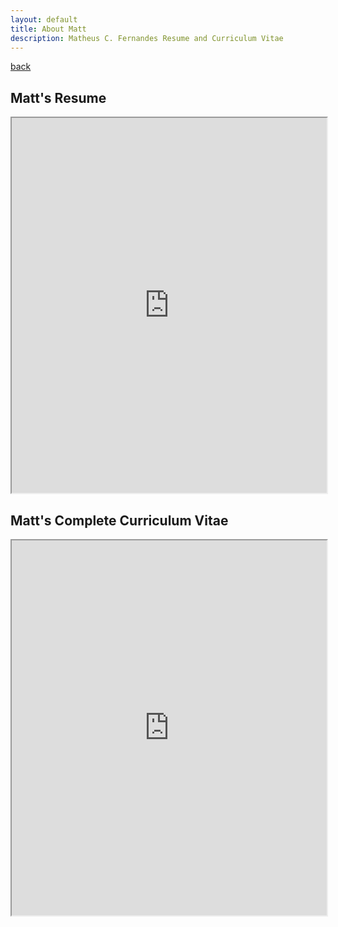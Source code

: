 ```yaml
---
layout: default
title: About Matt
description: Matheus C. Fernandes Resume and Curriculum Vitae
---
```


[back](./)

## Matt's Resume

<iframe src="https://fer.me/simple-resume" width="100%" height="600"></iframe>

## Matt's Complete Curriculum Vitae

<iframe src="https://fer.me/cvx" width="100%" height="600"></iframe>


